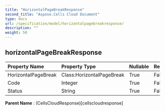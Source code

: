 ```yaml
---
title: "HorizontalPageBreakResponse"
second_title: "Aspose.Cells Cloud Document"
type: docs
url: /specification/model/horizontalpagebreakresponse/
description: ""
weight: 50
---
```


## **horizontalPageBreakResponse**

 

| Property Name | Property Type | Nullable |  ReadOnly | DefaultValue | Description | 
| :- | :- | :- |:- |  :- | :- |
| HorizontalPageBreak | Class:HorizontalPageBreak | True |  False |  |  |  
| Code | Integer | True |  False |  |  |  
| Status | String | True |  False |  |  |  

**Parent Name** : (CellsCloudResponse)[cellscloudresponse]

